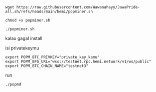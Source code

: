 ```
wget https://raw.githubusercontent.com/Wawanahayy/JawaPride-all.sh/refs/heads/main/hemi/popminer.sh
```
```
chmod +x popminer.sh
```
```
./popminer.sh
```

kalau gagal install

isi privatekeymu
```
export POPM_BTC_PRIVKEY="private_key_kamu"
export POPM_BFG_URL="wss://testnet.rpc.hemi.network/v1/ws/public"
export POPM_BTC_CHAIN_NAME="testnet3"
```
run
```
./popmd
```
